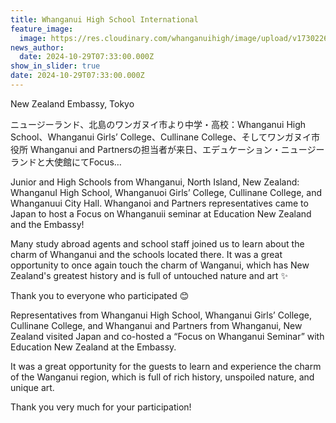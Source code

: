 ```yaml
---
title: Whanganui High School International
feature_image:
  image: https://res.cloudinary.com/whanganuihigh/image/upload/v1730226765/News/natasha1.jpg
news_author:
  date: 2024-10-29T07:33:00.000Z
show_in_slider: true
date: 2024-10-29T07:33:00.000Z
---
```

New Zealand Embassy, Tokyo

ニュージーランド、北島のワンガヌイ市より中学・高校：Whanganui High School、Whanganui Girls’ College、Cullinane College、そしてワンガヌイ市役所 Whanganui and Partnersの担当者が来日、エデュケーション・ニュージーランドと大使館にてFocus…

Junior and High Schools from Whanganui, North Island, New Zealand: WhanganuI High School, Whanganuoi Girls’ College, Cullinane College, and Whanganuui City Hall. Whanganoi and Partners representatives came to Japan to host a Focus on Whanganuii seminar at Education New Zealand and the Embassy!

Many study abroad agents and school staff joined us to learn about the charm of Whanganui and the schools located there. It was a great opportunity to once again touch the charm of Wanganui, which has New Zealand's greatest history and is full of untouched nature and art ✨

Thank you to everyone who participated 😊

Representatives from Whanganui High School, Whanganui Girls’ College, Cullinane College, and Whanganui and Partners from Whanganui, New Zealand visited Japan and co-hosted a “Focus on Whanganui Seminar” with Education New Zealand at the Embassy.

It was a great opportunity for the guests to learn and experience the charm of the Wanganui region, which is full of rich history, unspoiled nature, and unique art.

Thank you very much for your participation!
